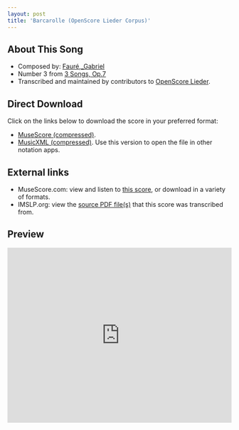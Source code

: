 ```yaml
---
layout: post
title: 'Barcarolle (OpenScore Lieder Corpus)'
---
```


## About This Song

- Composed by: [Fauré,_Gabriel](https://fourscoreandmore.org/openscore/lieder/Fauré,_Gabriel)
- Number 3 from [3 Songs, Op.7](https://fourscoreandmore.org/openscore/lieder/Fauré,_Gabriel/3_Songs,_Op.7)
- Transcribed and maintained by contributors to [OpenScore Lieder].

[OpenScore Lieder]: https://musescore.com/openscore-lieder-corpus

## Direct Download

Click on the links below to download the score in your preferred format:
- [MuseScore (compressed)](https://github.com/openscore/lieder/blob/main/scores/Fauré,_Gabriel/3_Songs,_Op.7/3_Barcarolle/lc6772888.mscz?raw=true).
- [MusicXML (compressed)](https://github.com/openscore/lieder/blob/main/scores/Fauré,_Gabriel/3_Songs,_Op.7/3_Barcarolle/lc6772888.mxl?raw=true). Use this version to open the file in other notation apps.

## External links

- MuseScore.com: view and listen to [this score][MuseScore], or download in a variety of formats.
- IMSLP.org: view the [source PDF file(s)][IMSLP] that this score was transcribed from.

[MuseScore]: https://musescore.com/score/6772888
[IMSLP]: https://imslp.org/wiki/Special:ReverseLookup/24051

## Preview

<iframe width="100%" height="394" src="https://musescore.com/openscore-lieder-corpus/scores/6772888/embed" frameborder="0" allowfullscreen allow="autoplay; fullscreen"></iframe>
